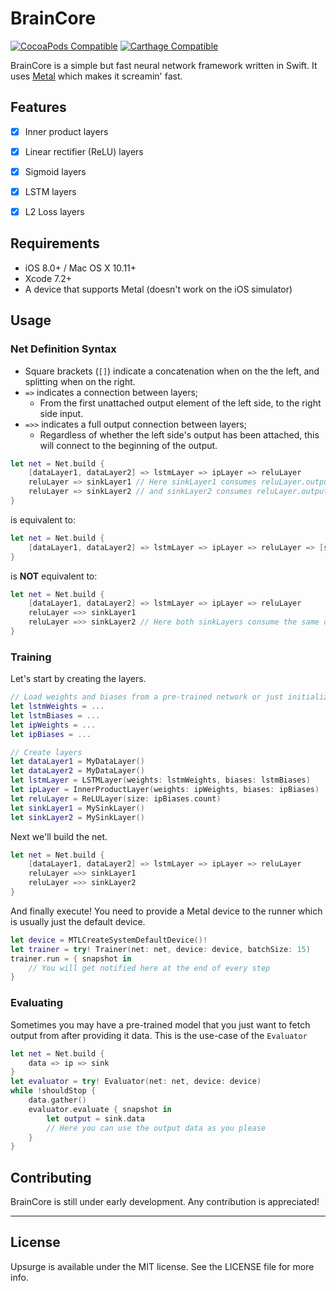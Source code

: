 # BrainCore

[![CocoaPods Compatible](https://img.shields.io/cocoapods/v/BrainCore.svg)](https://img.shields.io/cocoapods/v/BrainCore.svg)
[![Carthage Compatible](https://img.shields.io/badge/Carthage-compatible-4BC51D.svg?style=flat)](https://github.com/Carthage/Carthage)

BrainCore is a simple but fast neural network framework written in Swift. It uses [Metal](https://developer.apple.com/metal/) which makes it screamin' fast.


## Features

- [x] Inner product layers
- [x] Linear rectifier (ReLU) layers
- [x] Sigmoid layers
- [x] LSTM layers
- [x] L2 Loss layers


## Requirements

- iOS 8.0+ / Mac OS X 10.11+
- Xcode 7.2+
- A device that supports Metal (doesn't work on the iOS simulator)

## Usage

### Net Definition Syntax
- Square brackets (`[]`) indicate a concatenation when on the the left, and splitting when on the right.
- `=>` indicates a connection between layers;
  - From the first unattached output element of the left side, to the right side input.
- `=>>` indicates a full output connection between layers; 
  - Regardless of whether the left side's output has been attached, this will connect to the beginning of the output.
```swift 
let net = Net.build {
	[dataLayer1, dataLayer2] => lstmLayer => ipLayer => reluLayer
	reluLayer => sinkLayer1 // Here sinkLayer1 consumes reluLayer.output[0..<sinkLayer1.inputSize]
	reluLayer => sinkLayer2 // and sinkLayer2 consumes reluLayer.output[sinkLayer1.inputSize..<sinkLayer1.inputSize + sinkLayer2.inputSize]
}
```
is equivalent to:
```swift 
let net = Net.build {
	[dataLayer1, dataLayer2] => lstmLayer => ipLayer => reluLayer => [sinkLayer1, sinkLayer2]
}
```
is **NOT** equivalent to:
```swift 
let net = Net.build {
	[dataLayer1, dataLayer2] => lstmLayer => ipLayer => reluLayer
	reluLayer =>> sinkLayer1
	reluLayer =>> sinkLayer2 // Here both sinkLayers consume the same data
}
```


### Training
Let's start by creating the layers.

```swift
// Load weights and biases from a pre-trained network or just initialize to zeros
let lstmWeights = ...
let lstmBiases = ...
let ipWeights = ...
let ipBiases = ...

// Create layers
let dataLayer1 = MyDataLayer()
let dataLayer2 = MyDataLayer()
let lstmLayer = LSTMLayer(weights: lstmWeights, biases: lstmBiases)
let ipLayer = InnerProductLayer(weights: ipWeights, biases: ipBiases)
let reluLayer = ReLULayer(size: ipBiases.count)
let sinkLayer1 = MySinkLayer()
let sinkLayer2 = MySinkLayer()
```

Next we'll build the net. 

```swift
let net = Net.build {
	[dataLayer1, dataLayer2] => lstmLayer => ipLayer => reluLayer
	reluLayer =>> sinkLayer1
	reluLayer =>> sinkLayer2
}
```

And finally execute! You need to provide a Metal device to the runner which is usually just the default device. 

```swift
let device = MTLCreateSystemDefaultDevice()!
let trainer = try! Trainer(net: net, device: device, batchSize: 15)
trainer.run = { snapshot in
	// You will get notified here at the end of every step
}
```

### Evaluating
Sometimes you may have a pre-trained model that you just want to fetch output from after providing it data. This is the use-case of the `Evaluator`

```swift
let net = Net.build {
	data => ip => sink
}
let evaluator = try! Evaluator(net: net, device: device)
while !shouldStop {
	data.gather()
	evaluator.evaluate { snapshot in
		let output = sink.data
		// Here you can use the output data as you please
	}
}
```

## Contributing

BrainCore is still under early development. Any contribution is appreciated!

---

## License

Upsurge is available under the MIT license. See the LICENSE file for more info.
